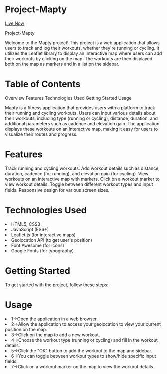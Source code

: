 # Project-Mapty
<a href="https://shivansh1507.github.io/Project-Mapty/">Live Now</a>
 <p>Project-Mapty</p>
Welcome to the Mapty project! This project is a web application that allows users to track and log their workouts, whether they're running or cycling. It utilizes the Leaflet library to display an interactive map where users can add their workouts by clicking on the map. The workouts are then displayed both on the map as markers and in a list on the sidebar.

<h1>Table of Contents</h1>
Overview
Features
Technologies Used
Getting Started
Usage

Mapty is a fitness application that provides users with a platform to track their running and cycling workouts. Users can input various details about their workouts, including type (running or cycling), distance, duration, and additional parameters such as cadence and elevation gain. The application displays these workouts on an interactive map, making it easy for users to visualize their routes and progress.

<h1>Features</h1>
Track running and cycling workouts.
Add workout details such as distance, duration, cadence (for running), and elevation gain (for cycling).
View workouts on an interactive map with markers.
Click on a workout marker to view workout details.
Toggle between different workout types and input fields.
Responsive design for various screen sizes.
<h1>Technologies Used</h1>

<li>HTML5, CSS3</li>
<li>JavaScript (ES6+)</li>
<li>Leaflet.js (for interactive maps)</li>
<li>Geolocation API (to get user's position)</li>
<li>Font Awesome (for icons)</li>
<li>Google Fonts (for typography)</li>



<h1>Getting Started</h1>
To get started with the project, follow these steps:

<h1>Usage</h1>
<li>1->Open the application in a web browser.</li>
<li>2->Allow the application to access your geolocation to view your current position on the map.</li>
<li>3->Click on the map to add a new workout.</li>
<li>4->Choose the workout type (running or cycling) and fill in the workout details.</li>
<li>5->Click the "OK" button to add the workout to the map and sidebar.</li>
<li>6->You can toggle between workout types to show/hide specific input fields.</li>
<li>7->Click on a workout marker on the map to view the workout details.</li>
